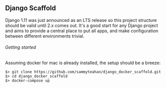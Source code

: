 ## Django Scaffold

Django 1.11 was just announced as an LTS release so this project structure should be valid until 2.x comes out. It's a good start for any Django project and aims to provide a central place to put all apps, and make configuration between different environments trivial.

###### Getting started

Assuming docker for mac is already installed, the setup should be a breeze:

```
$> git clone https://github.com/sammyteahan/django_docker_scaffold.git
$> cd django_docker_scaffold
$> docker-compose up
```

